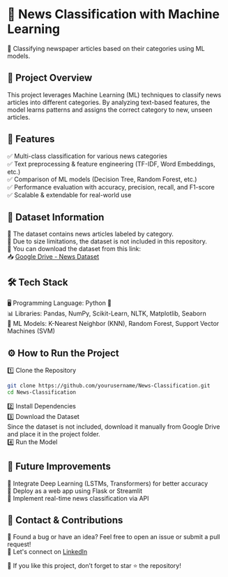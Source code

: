 # 📢 **News Classification with Machine Learning**   
🎯 Classifying newspaper articles based on their categories using ML models.


## 📌 Project Overview  
This project leverages Machine Learning (ML) techniques to classify news articles into different categories. By analyzing text-based features, the model learns patterns and assigns the correct category to new, unseen articles.

## 🚀 Features  
✅ Multi-class classification for various news categories  
✅ Text preprocessing & feature engineering (TF-IDF, Word Embeddings, etc.)  
✅ Comparison of ML models (Decision Tree, Random Forest, etc.)  
✅ Performance evaluation with accuracy, precision, recall, and F1-score  
✅ Scalable & extendable for real-world use  

## 📂 Dataset Information  
🔹 The dataset contains news articles labeled by category.  
🔹 Due to size limitations, the dataset is not included in this repository.  
🔹 You can download the dataset from this link:  
📥 [Google Drive - News Dataset](https://docs.google.com/spreadsheets/d/1_7op9j4ozlsNCbQO1wV4_5A5IrtSiuBt/edit?usp=sharing&ouid=102286852379201145575&rtpof=true&sd=true)  

## 🛠 Tech Stack  
🖥 Programming Language: Python 🐍  
📊 Libraries: Pandas, NumPy, Scikit-Learn, NLTK, Matplotlib, Seaborn  
🤖 ML Models: K-Nearest Neighbor (KNN), Random Forest, Support Vector Machines (SVM)  

## ⚙️ How to Run the Project  
1️⃣ Clone the Repository  
```bash
git clone https://github.com/yourusername/News-Classification.git
cd News-Classification
```
2️⃣ Install Dependencies  
3️⃣ Download the Dataset  
Since the dataset is not included, download it manually from Google Drive and place it in the project folder.  
4️⃣ Run the Model  

## 🔮 Future Improvements  
🚀 Integrate Deep Learning (LSTMs, Transformers) for better accuracy  
🚀 Deploy as a web app using Flask or Streamlit  
🚀 Implement real-time news classification via API  

## 📩 Contact & Contributions  
🔹 Found a bug or have an idea? Feel free to open an issue or submit a pull request!  
🔹 Let's connect on [LinkedIn](https://www.linkedin.com/in/sarah-bourenane-276b10261/)  

🌟 If you like this project, don’t forget to star ⭐ the repository!  
